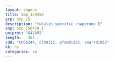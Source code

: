```yaml
---
layout: smgene
title: Smp_150450
grp: Smp_15
description: "tubulin specific chaperone E"
smp: Smp_150450.1
uniprot: "G4VAM2"
length:   303
cdd: "COG5244, cl08315, pfam01302, smart01052"
kk: ns
categories: sm
---
```

